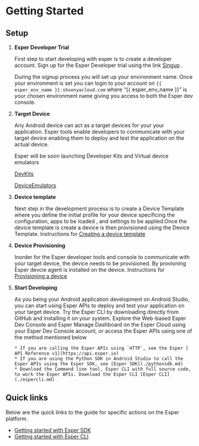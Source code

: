 # Getting Started

## Setup

1. **Esper Developer Trial** 

     First step to start developing with esper is to create a developer account. 
     Sign up for the Esper Developer trial using the link [Singup](http://www.esper.io/signup) .

     During the signup process you will set up your environment name. Once your environment is set you can login to your account on `{{ esper_env_name }}.shoonyacloud.com` where “{{ esper_env_name }}” is your chosen environment name giving you access to both the Esper dev console. 
  
2. **Target Device**  
 
     Any Android device can act as a target devices for your your application. Esper tools enable developers to communicate with your target device enabling them to deploy and test the application on the actual device.  

     Esper will be soon launching Developer Kits and Virtual device emulators  

     [DevKits](./devicekit.md)

     [DeviceEmulators](./emulator.md)

3. **Device template** 

     Next step in the development process is to create a Device Template where you define the initial profile for your device specificing the configuration, apps to be loaded , and settings to be applied.Once the device template is create a device is then provisioned using the  Device Template.
     Instructions for [Creating a device template](./devconsole/device-template/index.md)

4. **Device Provisioning** 

     Inorder for the Esper developer tools and console to communicate with your target device, the device needs to be provisioned. By provioning Esper devcie agent is installed on the device. 
     Instructions for  [Provisioning a device](./devconsole/device-provisioning/index.md)

5. **Start Developing** 

     As you being your Android application development on Android Studio, you can start using Esper APIs to deploy and test your application on your target device. Try the Esper CLI by downloading directly from GitHub and installing it on your system. Explore the Web-based Esper Dev Console and Esper Manage Dashboard on the Esper Cloud using your Esper Dev Console account, or access the Esper APIs using one of the method mentioned below

       * If you are calling the Esper APIs using `HTTP`, see the Esper [ API Reference v1](https://api.esper.io)
       * If you are using the Python SDK in Android Studio to call the Esper APIs using the Esper SDK, see [Esper SDK](./pythonsdk.md)
       * Download the Command line tool, Esper CLI with full source code, to work the Esper APIs. Download the Esper CLI [Esper CLI](./espercli.md)

## Quick links

Below are the quick links to the guide for specific actions on the Esper platform.

- [Getting started with Esper SDK](./pythonsdk.md)
- [Getting started with Esper CLI](./espercli.md)
